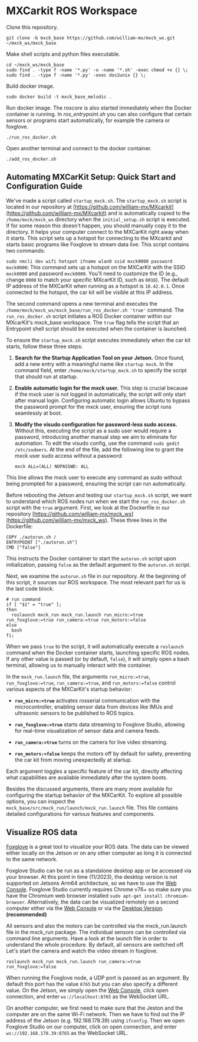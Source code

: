 # MXCarkit ROS Workspace

Clone this repository.
```
git clone -b mxck_base https://github.com/william-mx/mxck_ws.git ~/mxck_ws/mxck_base
```

Make shell scripts and python files executable.
```
cd ~/mxck_ws/mxck_base
sudo find . -type f -name '*.py' -o -name '*.sh' -exec chmod +x {} \;
sudo find . -type f -name '*.py' -exec dos2unix {} \;
```

Build docker image.
```
sudo docker build -t mxck_base_melodic .
```

Run docker image.
The *roscore* is also started immediately when the Docker container is running.
In *ros_entrypoint.sh* you can also configure that certain sensors or programs start automatically, for example the camera or foxglove.
```
./run_ros_docker.sh
```

Open another terminal and connect to the docker container.
```
./add_ros_docker.sh
```


## Automating MXCarKit Setup: Quick Start and Configuration Guide

We've made a script called `startup_mxck.sh`. The `startup_mxck.sh` script is located in our repository at [https://github.com/william-mx/MXcarkit](https://github.com/william-mx/MXcarkit) and is automatically copied to the `/home/mxck/mxck_ws` directory when the `initial_setup.sh` script is executed. If for some reason this doesn't happen, you should manually copy it to the directory. It helps your computer connect to the MXCarKit right away when it starts. This script sets up a hotspot for connecting to the MXcarkit and starts basic programs like Foxglove to stream data live. This script contains two commands:

`sudo nmcli dev wifi hotspot ifname wlan0 ssid mxck0000 password mxck0000`: This command sets up a hotspot on the MXCarKit with the SSID `mxck0000` and password `mxck0000`. You'll need to customize the ID (e.g., change `0000` to match your specific MXcarKit ID, such as `0016`). The default IP address of the MXCarKit when running as a hotspot is `10.42.0.1`. Once connected to the hotspot, the car kit will be visible at this IP address.

The second command opens a new terminal and executes the `/home/mxck/mxck_ws/mxck_base/run_ros_docker.sh 'true'` command. The `run_ros_docker.sh` script initiates a ROS Docker container within our MXcarKit's mxck_base workspace. The `true` flag tells the script that an Entrypoint shell script should be executed when the container is launched.

To ensure the `startup_mxck.sh` script executes immediately when the car kit starts, follow these three steps:

1. **Search for the Startup Application Tool on your Jetson.** Once found, add a new entry with a meaningful name like `startup mxck`. In the command field, enter `/home/mxck/startup_mxck.sh` to specify the script that should run at startup.

2. **Enable automatic login for the mxck user.** This step is crucial because if the mxck user is not logged in automatically, the script will only start after manual login. Configuring automatic login allows Ubuntu to bypass the password prompt for the mxck user, ensuring the script runs seamlessly at boot.

3. **Modify the visudo configuration for password-less sudo access.** Without this, executing the script as a sudo user would require a password, introducing another manual step we aim to eliminate for automation. To edit the visudo config, use the command `sudo gedit /etc/sudoers`. At the end of the file, add the following line to grant the mxck user sudo access without a password:

    ```
    mxck ALL=(ALL) NOPASSWD: ALL
    ```

This line allows the mxck user to execute any command as sudo without being prompted for a password, ensuring the script can run automatically.


Before rebooting the Jetson and testing our `startup_mxck.sh` script, we want to understand which ROS nodes run when we start the `run_ros_docker.sh` script with the `true` argument. First, we look at the Dockerfile in our repository [https://github.com/william-mx/mxck_ws](https://github.com/william-mx/mxck_ws). These three lines in the Dockerfile:

```
COPY ./autorun.sh /
ENTRYPOINT ["./autorun.sh"]
CMD ["false"]
```

This instructs the Docker container to start the `autorun.sh` script upon initialization, passing `false` as the default argument to the `autorun.sh` script.

Next, we examine the `autorun.sh` file in our repository. At the beginning of this script, it sources our ROS workspace. The most relevant part for us is the last code block:

```
# run command
if [ "$1" = "true" ];
then
  roslaunch mxck_run mxck_run.launch run_micro:=true run_foxglove:=true run_camera:=true run_motors:=false
else
  bash
fi;
```

When we pass `true` to the script, it will automatically execute a `roslaunch` command when the Docker container starts, launching specific ROS nodes. If any other value is passed (or by default, `false`), it will simply open a bash terminal, allowing us to manually interact with the container.

In the `mxck_run.launch` file, the arguments `run_micro:=true`, `run_foxglove:=true`, `run_camera:=true`, and `run_motors:=false` control various aspects of the MXCarKit's startup behavior:

- **`run_micro:=true`** activates rosserial communication with the microcontroller, enabling sensor data from devices like IMUs and ultrasonic sensors to be published to ROS topics.

- **`run_foxglove:=true`** starts data streaming to Foxglove Studio, allowing for real-time visualization of sensor data and camera feeds.

- **`run_camera:=true`** turns on the camera for live video streaming.

- **`run_motors:=false`** keeps the motors off by default for safety, preventing the car kit from moving unexpectedly at startup.

Each argument toggles a specific feature of the car kit, directly affecting what capabilities are available immediately after the system boots.


Besides the discussed arguments, there are many more available for configuring the startup behavior of the MXCarKit. To explore all possible options, you can inspect the `mxck_base/src/mxck_run/launch/mxck_run.launch` file. This file contains detailed configurations for various features and components.


## Visualize ROS data
[Foxglove](https://foxglove.dev/ros) is a great tool to visualize your ROS data. The data can be viewed either locally on the Jetson or on any other computer as long it is connected to the same network.

Foxglove Studio can be run as a standalone desktop app or be accessed via your browser. At this point in time (11/2023), the desktop version is not supported on Jetsons Arm64 architecture, so we have to use the [Web Console](https://studio.foxglove.dev). Foxglove Studio currently requires Chrome v76+ so make sure you have the Chromium web browser installed ```sudo apt-get install chromium-browser```. Alternatively, the data can be visualized remotely on a second computer either via the [Web Console](https://studio.foxglove.dev) or via the [Desktop Version](https://foxglove.dev/download). **(recommended)**

All sensors and also the motors can be controlled via the mxck_run.launch file in the mxck_run package. The individual sensors can be controlled via command line arguments. Have a look at the launch file in order to understand the whole procedure. By default, all sensors are switched off. Let's start the camera and watch the video stream in foxglove.

```
roslaunch mxck_run mxck_run.launch run_camera:=true run_foxglove:=false
```
When running the Foxglove node, a UDP port is passed as an argument. By default this port has the value ```8765``` but you can also specify a different value. On the Jetson, we simply open the [Web Console](https://studio.foxglove.dev), click open connection, and enter ```ws://localhost:8765``` as the WebSocket URL.

On another computer, we first need to make sure that the Jeston and the computer are on the same Wi-Fi network. Then we have to find out the IP address of the Jetson (e.g. 192.168.178.39) using ```ifconfig```. Then we open Foxglove Studio on our computer, click on open connection, and enter ```ws://192.168.178.39:8765``` as the WebSocket URL.

